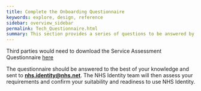 ```yaml
---
title: Complete the Onboarding Questionnaire
keywords: explore, design, reference
sidebar: overview_sidebar
permalink: Tech_Questionnaire.html
summary: This section provides a series of questions to be answered by all interested third parties
---
```


Third parties would need to download the Service Assessment Questionnaire [here](docs/ServiceAssessmentQuestionnair.xlsx) 

The questionnaire should be answered to the best of your knowledge and sent to **nhs.identity@nhs.net**. The NHS Identity team will then assess your requirements and confirm your suitability and readiness to use NHS Identity.
